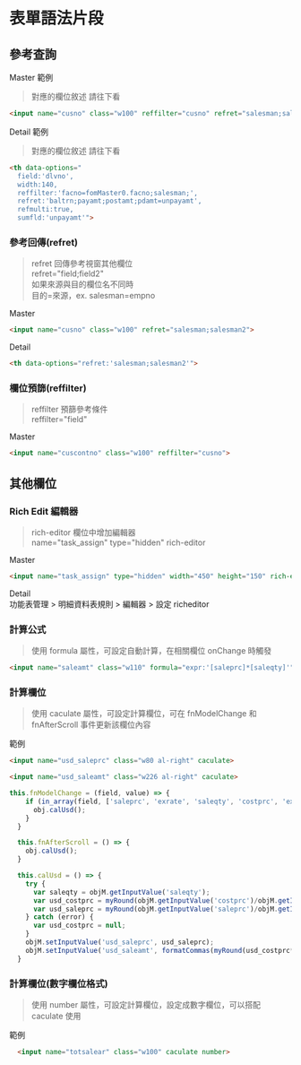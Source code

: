 # 表單語法片段

## 參考查詢

Master 範例

> 對應的欄位敘述 請往下看

```html
<input name="cusno" class="w100" reffilter="cusno" refret="salesman;salesman2">
```

Detail 範例

> 對應的欄位敘述 請往下看

```html
<th data-options="
  field:'dlvno',
  width:140,
  reffilter:'facno=fomMaster0.facno;salesman;',
  refret:'baltrn;payamt;postamt;pdamt=unpayamt',
  refmulti:true,
  sumfld:'unpayamt'">
```

### 參考回傳(refret)

> refret 回傳參考視窗其他欄位 \
> refret="field;field2" \
> 如果來源與目的欄位名不同時 \
> 目的=來源，ex. salesman=empno

Master
```html
<input name="cusno" class="w100" refret="salesman;salesman2">
```

Detail
```html
<th data-options="refret:'salesman;salesman2'">
```

### 欄位預篩(reffilter)

> reffilter 預篩參考條件 \
> reffilter="field"

Master
```html
<input name="cuscontno" class="w100" reffilter="cusno">
```

## 其他欄位

### Rich Edit 編輯器

> rich-editor 欄位中增加編輯器 \
> name="task_assign" type="hidden" rich-editor
>

Master
```html
<input name="task_assign" type="hidden" width="450" height="150" rich-editor>
```

Detail \
功能表管理 > 明細資料表規則 > 編輯器 > 設定 richeditor

### 計算公式

> 使用 formula 屬性，可設定自動計算，在相關欄位 onChange 時觸發

```html
<input name="saleamt" class="w110" formula="expr:'[saleprc]*[saleqty]'">
```

### 計算欄位

> 使用 caculate 屬性，可設定計算欄位，可在 fnModelChange 和 fnAfterScroll 事件更新該欄位內容

範例

```html
<input name="usd_saleprc" class="w80 al-right" caculate>

<input name="usd_saleamt" class="w226 al-right" caculate>
```

```js
this.fnModelChange = (field, value) => {
    if (in_array(field, ['saleprc', 'exrate', 'saleqty', 'costprc', 'exrate2'])) {
      obj.calUsd();
    }
  }

  this.fnAfterScroll = () => {
    obj.calUsd();
  }

  this.calUsd = () => {
    try {
      var saleqty = objM.getInputValue('saleqty');
      var usd_costprc = myRound(objM.getInputValue('costprc')/objM.getInputValue('exrate2'),4);
      var usd_saleprc = myRound(objM.getInputValue('saleprc')/objM.getInputValue('exrate'),4);
    } catch (error) {
      var usd_costprc = null;
    }
    objM.setInputValue('usd_saleprc', usd_saleprc);
    objM.setInputValue('usd_saleamt', formatCommas(myRound(usd_costprc*saleqty,2)));
  }
```

### 計算欄位(數字欄位格式)

> 使用 number 屬性，可設定計算欄位，設定成數字欄位，可以搭配 caculate 使用

範例

```html
  <input name="totsalear" class="w100" caculate number>
```